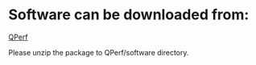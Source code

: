 # Software can be downloaded from:

[QPerf](https://gadgetrondata.blob.core.windows.net/gadgetrongithubio/files/QPerf/QPerf.zip)

Please unzip the package to QPerf/software directory.
